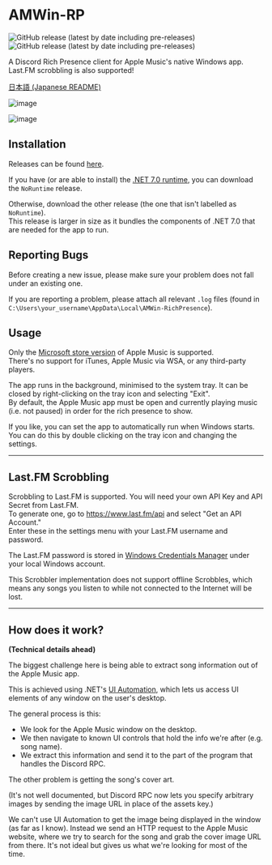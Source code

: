 # AMWin-RP
![GitHub release (latest by date including pre-releases)](https://img.shields.io/github/downloads-pre/PKBeam/AMWin-RP/total) ![GitHub release (latest by date including pre-releases)](https://img.shields.io/github/downloads-pre/PKBeam/AMWin-RP/latest/total)  

A Discord Rich Presence client for Apple Music's native Windows app.  
Last.FM scrobbling is also supported!

[日本語 (Japanese README)](https://github.com/PKBeam/AMWin-RP/blob/master/README-JA.md)

![image](https://github.com/PKBeam/AMWin-RP/assets/18737124/75267b99-add1-499e-ac34-034a48e2414f)

![image](https://user-images.githubusercontent.com/18737124/213862194-e02ec9e7-07ab-481f-9dc5-451b9159c903.png)

## Installation

Releases can be found [here](https://github.com/PKBeam/AMWin-RP/releases).

If you have (or are able to install) the [.NET 7.0 runtime](https://dotnet.microsoft.com/en-us/download/dotnet/7.0), you can download the `NoRuntime` release.

Otherwise, download the other release (the one that isn't labelled as `NoRuntime`).  
This release is larger in size as it bundles the components of .NET 7.0 that are needed for the app to run.

## Reporting Bugs
Before creating a new issue, please make sure your problem does not fall under an existing one.

If you are reporting a problem, please attach all relevant `.log` files (found in `C:\Users\your_username\AppData\Local\AMWin-RichPresence`).

## Usage
Only the [Microsoft store version](https://apps.microsoft.com/store/detail/apple-music-preview/9PFHDD62MXS1) of Apple Music is supported.  
There's no support for iTunes, Apple Music via WSA, or any third-party players.

The app runs in the background, minimised to the system tray. It can be closed by right-clicking on the tray icon and selecting "Exit".  
By default, the Apple Music app must be open and currently playing music (i.e. not paused) in order for the rich presence to show.  

If you like, you can set the app to automatically run when Windows starts. You can do this by double clicking on the tray icon and changing the settings.  

<hr/>

## Last.FM Scrobbling
Scrobbling to Last.FM is supported.  You will need your own API Key and API Secret from Last.FM.  
To generate one, go to https://www.last.fm/api and select "Get an API Account."  
Enter these in the settings menu with your Last.FM username and password.

The Last.FM password is stored in [Windows Credentials Manager](https://support.microsoft.com/en-us/windows/accessing-credential-manager-1b5c916a-6a16-889f-8581-fc16e8165ac0) under your local Windows account.

This Scrobbler implementation does not support offline Scrobbles, which means any songs you listen to while not connected to the Internet will be lost.

<hr/>


## How does it work?

**(Technical details ahead)**

The biggest challenge here is being able to extract song information out of the Apple Music app.

This is achieved using .NET's [UI Automation](https://learn.microsoft.com/en-us/dotnet/framework/ui-automation/ui-automation-overview), which lets us access UI elements of any window on the user's desktop.

The general process is this:
- We look for the Apple Music window on the desktop.
- We then navigate to known UI controls that hold the info we're after (e.g. song name).
- We extract this information and send it to the part of the program that handles the Discord RPC.

The other problem is getting the song's cover art.  

(It's not well documented, but Discord RPC now lets you specify arbitrary images by sending the image URL in place of the assets key.)  

We can't use UI Automation to get the image being displayed in the window (as far as I know). Instead we send an HTTP request to the Apple Music website, where we try to search for the song and grab the cover image URL from there. It's not ideal but gives us what we're looking for most of the time.


